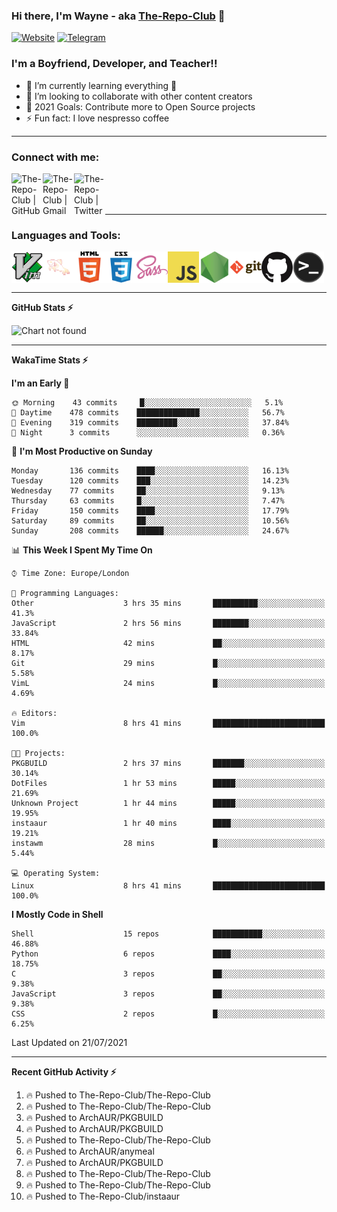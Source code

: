### Hi there, I'm Wayne - aka [The-Repo-Club][website] 👋

[![Website](https://img.shields.io/website?label=github.com/The-Repo-Club/&color=orange&style=flat-square&url=https://github.com/The-Repo-Club/)][website]
[![Telegram](https://img.shields.io/badge/Chat%20on-Telegram-orange.svg?color=orange&logo=telegram&style=flat-square)][telegram]

### I'm a Boyfriend, Developer, and Teacher!!

- 🌱 I’m currently learning everything 🤣
- 👯 I’m looking to collaborate with other content creators
- 🥅 2021 Goals: Contribute more to Open Source projects
- ⚡ Fun fact: I love nespresso coffee

---
### Connect with me:

[<img align="left" alt="The-Repo-Club | GitHub" width="50px" src="https://cdn.jsdelivr.net/npm/simple-icons@v3/icons/github.svg" />][website]
[<img align="left" alt="The-Repo-Club | Gmail" width="50px" src="https://cdn.jsdelivr.net/npm/simple-icons@v3/icons/gmail.svg" />][email]
[<img align="left" alt="The-Repo-Club | Twitter" width="50px" src="https://cdn.jsdelivr.net/npm/simple-icons@v3/icons/telegram.svg" />][telegram]

[website]: https://github.com/The-Repo-Club/
[email]: mailto:wayne6324@gmail.com
[telegram]: https://t.me/TheRepoClub

<br />
<br />
<br />

---
### Languages and Tools:

<img align="left" alt="Vim" width="50px" src="https://raw.githubusercontent.com/github/explore/80688e429a7d4ef2fca1e82350fe8e3517d3494d/topics/vim/vim.png" />
<img align="left" alt="Fish" width="50px" src="https://raw.githubusercontent.com/github/explore/80688e429a7d4ef2fca1e82350fe8e3517d3494d/topics/fish/fish.png" />
<img align="left" alt="HTML5" width="50px" src="https://raw.githubusercontent.com/github/explore/80688e429a7d4ef2fca1e82350fe8e3517d3494d/topics/html/html.png" />
<img align="left" alt="CSS3" width="50px" src="https://raw.githubusercontent.com/github/explore/80688e429a7d4ef2fca1e82350fe8e3517d3494d/topics/css/css.png" />
<img align="left" alt="Sass" width="50px" src="https://raw.githubusercontent.com/github/explore/80688e429a7d4ef2fca1e82350fe8e3517d3494d/topics/sass/sass.png" />
<img align="left" alt="JavaScript" width="50px" src="https://raw.githubusercontent.com/github/explore/80688e429a7d4ef2fca1e82350fe8e3517d3494d/topics/javascript/javascript.png" />
<img align="left" alt="Node.js" width="50px" src="https://raw.githubusercontent.com/github/explore/80688e429a7d4ef2fca1e82350fe8e3517d3494d/topics/nodejs/nodejs.png" />
<img align="left" alt="Git" width="50px" src="https://raw.githubusercontent.com/github/explore/80688e429a7d4ef2fca1e82350fe8e3517d3494d/topics/git/git.png" />
<img align="left" alt="GitHub" width="50px" src="https://raw.githubusercontent.com/github/explore/78df643247d429f6cc873026c0622819ad797942/topics/github/github.png" />
<img align="left" alt="Terminal" width="50px" src="https://raw.githubusercontent.com/github/explore/80688e429a7d4ef2fca1e82350fe8e3517d3494d/topics/terminal/terminal.png" />

<br />
<br />
<br />

---

**GitHub Stats ⚡**

![Chart not found](https://github-readme-stats.vercel.app/api?username=The-Repo-Club&theme=tokyonight&show_icons=true&count_private=true&hide_border=true&include_all_commits=true&custom_title=The-Repo-Club%27s+GitHub+Stats)


---

**WakaTime Stats ⚡**

<!--START_SECTION:waka-->
**I'm an Early 🐤** 

```text
🌞 Morning    43 commits     █░░░░░░░░░░░░░░░░░░░░░░░░   5.1% 
🌆 Daytime    478 commits    ██████████████░░░░░░░░░░░   56.7% 
🌃 Evening    319 commits    █████████░░░░░░░░░░░░░░░░   37.84% 
🌙 Night      3 commits      ░░░░░░░░░░░░░░░░░░░░░░░░░   0.36%

```
📅 **I'm Most Productive on Sunday** 

```text
Monday       136 commits    ████░░░░░░░░░░░░░░░░░░░░░   16.13% 
Tuesday      120 commits    ███░░░░░░░░░░░░░░░░░░░░░░   14.23% 
Wednesday    77 commits     ██░░░░░░░░░░░░░░░░░░░░░░░   9.13% 
Thursday     63 commits     █░░░░░░░░░░░░░░░░░░░░░░░░   7.47% 
Friday       150 commits    ████░░░░░░░░░░░░░░░░░░░░░   17.79% 
Saturday     89 commits     ██░░░░░░░░░░░░░░░░░░░░░░░   10.56% 
Sunday       208 commits    ██████░░░░░░░░░░░░░░░░░░░   24.67%

```


📊 **This Week I Spent My Time On** 

```text
⌚︎ Time Zone: Europe/London

💬 Programming Languages: 
Other                    3 hrs 35 mins       ██████████░░░░░░░░░░░░░░░   41.3% 
JavaScript               2 hrs 56 mins       ████████░░░░░░░░░░░░░░░░░   33.84% 
HTML                     42 mins             ██░░░░░░░░░░░░░░░░░░░░░░░   8.17% 
Git                      29 mins             █░░░░░░░░░░░░░░░░░░░░░░░░   5.58% 
VimL                     24 mins             █░░░░░░░░░░░░░░░░░░░░░░░░   4.69%

🔥 Editors: 
Vim                      8 hrs 41 mins       █████████████████████████   100.0%

🐱‍💻 Projects: 
PKGBUILD                 2 hrs 37 mins       ███████░░░░░░░░░░░░░░░░░░   30.14% 
DotFiles                 1 hr 53 mins        █████░░░░░░░░░░░░░░░░░░░░   21.69% 
Unknown Project          1 hr 44 mins        █████░░░░░░░░░░░░░░░░░░░░   19.95% 
instaaur                 1 hr 40 mins        ████░░░░░░░░░░░░░░░░░░░░░   19.21% 
instawm                  28 mins             █░░░░░░░░░░░░░░░░░░░░░░░░   5.44%

💻 Operating System: 
Linux                    8 hrs 41 mins       █████████████████████████   100.0%

```

**I Mostly Code in Shell** 

```text
Shell                    15 repos            ███████████░░░░░░░░░░░░░░   46.88% 
Python                   6 repos             ████░░░░░░░░░░░░░░░░░░░░░   18.75% 
C                        3 repos             ██░░░░░░░░░░░░░░░░░░░░░░░   9.38% 
JavaScript               3 repos             ██░░░░░░░░░░░░░░░░░░░░░░░   9.38% 
CSS                      2 repos             █░░░░░░░░░░░░░░░░░░░░░░░░   6.25%

```



 Last Updated on 21/07/2021
<!--END_SECTION:waka-->

---

**Recent GitHub Activity :zap:**

<!--START_SECTION:activity-->
1. 🔥 Pushed to The-Repo-Club/The-Repo-Club
2. 🔥 Pushed to The-Repo-Club/The-Repo-Club
3. 🔥 Pushed to ArchAUR/PKGBUILD
4. 🔥 Pushed to ArchAUR/PKGBUILD
5. 🔥 Pushed to The-Repo-Club/The-Repo-Club
6. 🔥 Pushed to ArchAUR/anymeal
7. 🔥 Pushed to ArchAUR/PKGBUILD
8. 🔥 Pushed to The-Repo-Club/The-Repo-Club
9. 🔥 Pushed to The-Repo-Club/The-Repo-Club
10. 🔥 Pushed to The-Repo-Club/instaaur
<!--END_SECTION:activity-->